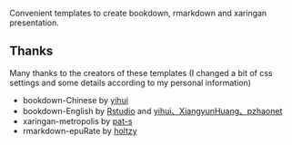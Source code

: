 Convenient templates to create bookdown, rmarkdown and xaringan presentation.  

## Thanks  
Many thanks to the creators of these templates (I changed a bit of css settings and some details according to my personal information)
- bookdown-Chinese by [yihui](https://github.com/yihui/bookdown-chinese)  
- bookdown-English by [Rstudio](https://github.com/rstudio/bookdown)  and [yihui、XiangyunHuang、pzhaonet](https://github.com/XiangyunHuang/MSG-Book)  
- xaringan-metropolis by [pat-s](https://github.com/pat-s/xaringan-metropolis)  
- rmarkdown-epuRate by [holtzy](https://github.com/holtzy/epuRate)
